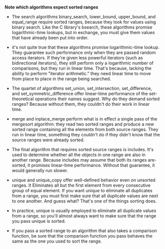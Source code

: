 __Note which algorithms expect sorted ranges__

* The search algorithms binary_search, lower_bound, upper_bound, and equal_range require sorted ranges, because they look for values using binary search. Like the C library's bsearch, these algorithms promise logarithmic-time lookups, but in exchange, you must give them values that have already been put into order.

* it's not quite true that these algorithms promise logarithmic-time lookup. They guarantee such performance only when they are passed random access iterators. If they're given less powerful iterators (such as bidirectional iterators), they still perform only a logarithmic number of comparisons, but they run in linear time. That's because, lacking the ability to perform "iterator arithmetic." they need linear time to move from place to place in the range being searched.

* The quartet of algorithms set_union, set_intersection, set_difference, and set_symmetric_difference offer linear-time performance of the set-theoretical operations their names suggest. Why do they demand sorted ranges? Because without them, they couldn't do their work in linear time.

* merge and inplace_merge perform what is in effect a single pass of the mergesort algorithm: they read two sorted ranges and produce a new sorted range containing all the elements from both source ranges. They run in linear time, something they couldn't do if they didn't know that the source ranges were already sorted.

* The final algorithm that requires sorted source ranges is includes. It's used to determine whether all the objects in one range are also in another range. Because includes may assume that both its ranges are-sorted, it promises linear-time performance. Without that guarantee, it would generally run slower.

* unique and unique_copy offer well-defined behavior even on unsorted ranges. It Eliminates all but the first element from every consecutive group of equal element. If you want unique to eliminate all duplicates from a range, you must first make sure that all duplicate values are next to one another. And guess what? That's one of the things sorting does.

* In practice, unique is usually employed to eliminate all duplicate values from a range, so you'll almost always want to make sure that the range you pass unique is sorted.

* If you pass a sorted range to an algorithm that also takes a comparison function, be sure that the comparison function you pass behaves the same as the one you used to sort the range.

